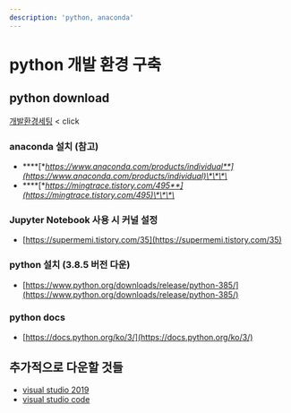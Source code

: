 ```yaml
---
description: 'python, anaconda'
---
```


# python 개발 환경 구축

## python download

[개발환경세팅](https://app.gitbook.com/@gywlsdms123/s/notes/~/drafts/-MQLddSBwWQNnqslvnd6/python/book/01/untitled) &lt; click

### anaconda 설치 \(참고\)

* \*\*\*\*[**https://www.anaconda.com/products/individual**](https://www.anaconda.com/products/individual)\*\*\*\*
* \*\*\*\*[**https://mingtrace.tistory.com/495**](https://mingtrace.tistory.com/495)\*\*\*\*

### Jupyter Notebook 사용 시 커널 설정 

* [https://supermemi.tistory.com/35](https://supermemi.tistory.com/35)

### python 설치 \(3.8.5 버전 다운\)

* [https://www.python.org/downloads/release/python-385/](https://www.python.org/downloads/release/python-385/)

### python docs 

* [https://docs.python.org/ko/3/](https://docs.python.org/ko/3/)

## 추가적으로 다운할 것들 

* [visual studio 2019](https://visualstudio.microsoft.com/ko/vs/)
* [visual studio  code ](https://code.visualstudio.com/docs/?dv=win)



